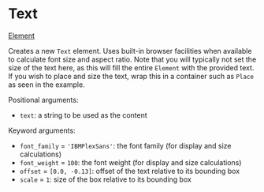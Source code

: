 # Text

<span class="inherit">[Element](#Element)</span>

Creates a new `Text` element. Uses built-in browser facilities when available to calculate font size and aspect ratio. Note that you will typically not set the size of the text here, as this will fill the entire `Element` with the provided text. If you wish to place and size the text, wrap this in a container such as `Place` as seen in the example.

Positional arguments:

- `text`: a string to be used as the content

Keyword arguments:

- `font_family` = `'IBMPlexSans'`: the font family (for display and size calculations)
- `font_weight` = `100`: the font weight (for display and size calculations)
- `offset` = `[0.0, -0.13]`: offset of the text relative to its bounding box
- `scale` = `1`: size of the box relative to its bounding box
